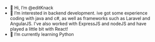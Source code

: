 - 👋 Hi, I’m @editKnack
- 👀 I’m interested in backend development. ive got some experience coding with java and c#, as well as frameworks such as Laravel and AngularJS. I've also worked with ExpressJS and nodeJS and have played a little bit with React!
- 🌱 I’m currently learning Python

<!---
editKnack/editKnack is a ✨ special ✨ repository because its `README.md` (this file) appears on your GitHub profile.
You can click the Preview link to take a look at your changes.
--->
